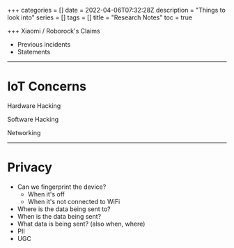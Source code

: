 +++
categories = []
date = 2022-04-06T07:32:28Z
description = "Things to look into"
series = []
tags = []
title = "Research Notes"
toc = true

+++
Xiaomi / Roborock's Claims

* Previous incidents
* Statements

***

# IoT Concerns

Hardware Hacking

Software Hacking

Networking

***

# Privacy

* Can we fingerprint the device?
  * When it's off
  * When it's not connected to WiFi
* Where is the data being sent to?
* When is the data being sent?
* What data is being sent? (also when, where)
* PII
* UGC